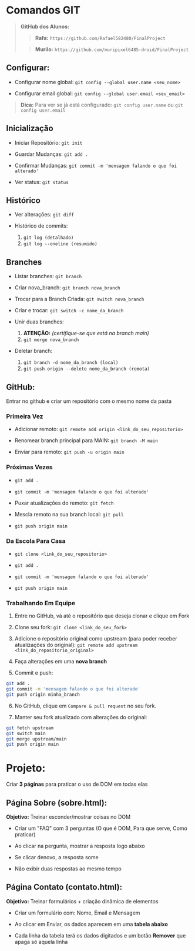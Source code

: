 # Comandos GIT
> **GitHub dos Alunos:**
>> **Rafa:** ``https://github.com/Rafael582480/FinalProject``
>
>> **Murilo:** ``https://github.com/muripixel6485-droid/FinalProject``


## Configurar:
- Configurar nome global: ``git config --global user.name <seu_nome>``

- Configurar email global: ``git config --global user.email <seu_email>``

> **Dica:** Para ver se já está configurado: ``git config user.name`` ou ``git config user.email``


## Inicialização
- Iniciar Repositório: ``git init``

- Guardar Mudanças: ``git add .``

- Confirmar Mudanças: ``git commit -m 'mensagem falando o que foi alterado'``

- Ver status: ``git status``


## Histórico
- Ver alterações: ``git diff``

- Histórico de commits: 
	1. ``git log (detalhado)``
	2. ``git log --oneline (resumido)``


## Branches
- Listar branches: ``git branch``

- Criar nova_branch: ``git branch nova_branch``

- Trocar para a Branch Criada: ``git switch nova_branch``

- Criar e trocar: ``git switch -c nome_da_branch``

- Unir duas branches:
	1. **ATENÇÃO:** _(certifique-se que está na branch main)_
	2. ``git merge nova_branch``

- Deletar branch:
	1. ``git branch -d nome_da_branch (local)``
	2. ``git push origin --delete nome_da_branch (remota)``

## GitHub:
Entrar no github e criar um repositório com o mesmo nome da pasta

### Primeira Vez
- Adicionar remoto: ``git remote add origin <link_do_seu_repositorio>``

- Renomear branch principal para MAIN: ``git branch -M main``

- Enviar para remoto: ``git push -u origin main``

### Próximas Vezes
- ``git add .``

- ``git commit -m 'mensagem falando o que foi alterado'``

- Puxar atualizações do remoto: ``git fetch``

- Mescla remoto na sua branch local: ``git pull``

- ``git push origin main``

### Da Escola Para Casa
- ``git clone <link_do_seu_repositorio>``

- ``git add .``

- ``git commit -m 'mensagem falando o que foi alterado'``

- ``git push origin main``


### Trabalhando Em Equipe
1. Entre no GitHub, vá até o repositório que deseja clonar e clique em Fork

2. Clone seu fork: ``git clone <link_do_seu_fork>``

3. Adicione o repositório original como upstream (para poder receber atualizações do original):
``git remote add upstream <link_do_repositorio_original>``

4. Faça alterações em uma **nova branch**

5. Commit e push:
```bash
git add .
git commit -m 'mensagem falando o que foi alterado'
git push origin minha_branch
```

6. No GitHub, clique em ``Compare & pull request`` no seu fork.

7. Manter seu fork atualizado com alterações do original:
```bash
git fetch upstream
git switch main
git merge upstream/main
git push origin main
```
# Projeto: 
Criar **3 páginas** para praticar o uso de DOM em todas elas



## Página Sobre (sobre.html):
**Objetivo:** Treinar esconder/mostrar coisas no DOM

- Criar um "FAQ" com 3 perguntas (O que é DOM, Para que serve, Como praticar)

- Ao clicar na pergunta, mostrar a resposta logo abaixo

- Se clicar denovo, a resposta some

- Não exibir duas respostas ao mesmo tempo


## Página Contato (contato.html):
**Objetivo:** Treinar formulários + criação dinãmica de elementos

- Criar um formulário com: Nome, Email e Mensagem

- Ao clicar em Enviar, os dados aparecem em uma **tabela abaixo**

- Cada linha da tabela terá os dados digitados e um botão **Remover** que apaga só aquela linha